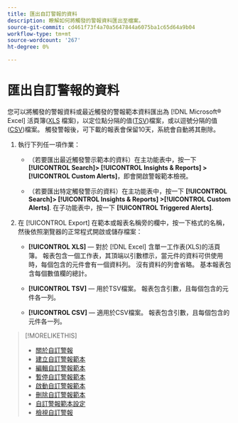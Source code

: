 ```yaml
---
title: 匯出自訂警報的資料
description: 瞭解如何將觸發的警報資料匯出至檔案。
source-git-commit: cd461f73f4a70a5647844a6075ba1c65d64a9b04
workflow-type: tm+mt
source-wordcount: '267'
ht-degree: 0%

---
```


# 匯出自訂警報的資料

您可以將觸發的警報資料或最近觸發的警報範本資料匯出為 [!DNL Microsoft® Excel] 活頁簿([XLS](/help/search-social-commerce/glossary.md#w-x) 檔案)，以定位點分隔的值([TSV](/help/search-social-commerce/glossary.md#s-t))檔案，或以逗號分隔的值([CSV](/help/search-social-commerce/glossary.md#c-d))檔案。 觸發警報後，可下載的報表會保留10天，系統會自動將其刪除。

1. 執行下列任一項作業：

   * （若要匯出最近觸發警示範本的資料）在主功能表中，按一下 **[!UICONTROL Search]> [!UICONTROL Insights & Reports] >[!UICONTROL Custom Alerts]**，即會開啟警報範本檢視。

   * （若要匯出特定觸發警示的資料）在主功能表中，按一下 **[!UICONTROL Search]> [!UICONTROL Insights & Reports] >[!UICONTROL Custom Alerts]**. 在子功能表中，按一下 **[!UICONTROL Triggered Alerts]**.

1. 在 [!UICONTROL Export] 在範本或報表名稱旁的欄中，按一下格式的名稱，然後依照瀏覽器的正常程式開啟或儲存檔案：

   * **[!UICONTROL XLS]**  — 對於 [!DNL Excel] 含單一工作表(XLS)的活頁簿。 報表包含一個工作表，其頂端以引數標示，當元件的資料可供使用時，每個包含的元件會有一個資料列。 沒有資料的列會省略。 基本報表包含每個數值欄的總計。

   * **[!UICONTROL TSV]**  — 用於TSV檔案。 報表包含引數，且每個包含的元件各一列。

   * **[!UICONTROL CSV]**  — 適用於CSV檔案。 報表包含引數，且每個包含的元件各一列。

>[!MORELIKETHIS]
>
>* [關於自訂警報](alert-about.md)
>* [建立自訂警報範本](alert-template-create.md)
>* [編輯自訂警報範本](alert-template-edit.md)
>* [暫停自訂警報範本](alert-template-pause.md)
>* [啟動自訂警報範本](alert-template-activate.md)
>* [刪除自訂警報範本](alert-template-delete.md)
>* [自訂警報範本設定](alert-template-settings.md)
>* [檢視自訂警報](alert-view.md)

